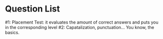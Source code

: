 # Question List
#1: Placement Test: it evaluates the amount of correct answers and puts you in the corresponding level
#2: Capatalization, punctuation... You know, the basics.
